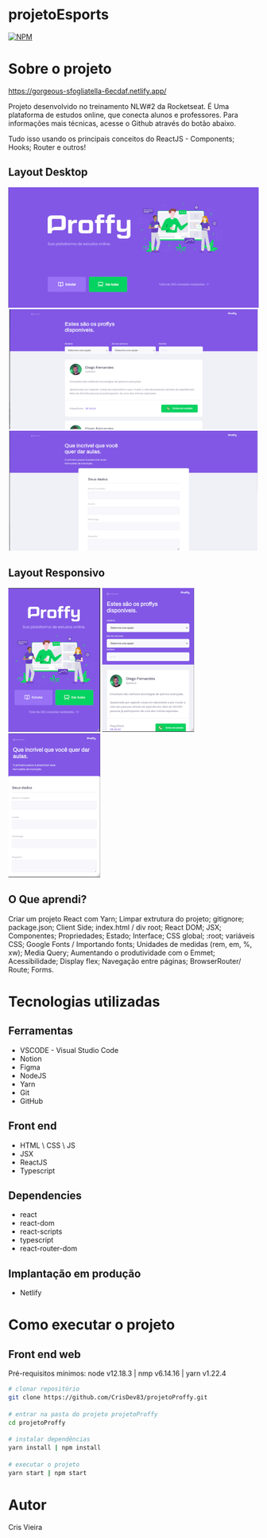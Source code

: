 # projetoEsports

[![NPM](https://img.shields.io/npm/l/react)](https://github.com/CrisDev83/projetoEsports/blob/master/LICENSE) 

# Sobre o projeto

https://gorgeous-sfogliatella-6ecdaf.netlify.app/

Projeto desenvolvido no treinamento NLW#2 da Rocketseat. É Uma plataforma de estudos online, que conecta alunos e professores. Para informações mais técnicas, acesse o Github através do botão abaixo.

Tudo isso usando os principais conceitos do ReactJS - Components; Hooks; Router e outros!

## Layout Desktop
<div align="center"> 
    <img src="https://github.com/CrisDev83/assets-projects/blob/master/proffy.png" />
    <img src="https://github.com/CrisDev83/assets-projects/blob/master/proffylist.png" width="500"/>
    <img src="https://github.com/CrisDev83/assets-projects/blob/master/proffycadastro.png" width="500"/>
</div>

## Layout Responsivo
![mobile1](https://github.com/CrisDev83/assets-projects/blob/master/proffymobile.png)
![mobile2](https://github.com/CrisDev83/assets-projects/blob/master/pm2.png)
![mobile3](https://github.com/CrisDev83/assets-projects/blob/master/pm3.png)

## O Que aprendi?

Criar um projeto React com Yarn; Limpar extrutura do projeto; gitignore; package.json; Client Side; index.html / div root; React DOM; JSX; Componentes; Propriedades; Estado; Interface; CSS global; :root; variáveis CSS; Google Fonts / Importando fonts; Unidades de medidas (rem, em, %, xw); Media Query; Aumentando o produtividade com o Emmet; Acessibilidade; Display flex; Navegação entre páginas; BrowserRouter/ Route; Forms.
 

# Tecnologias utilizadas
## Ferramentas 
- VSCODE - Visual Studio Code
- Notion
- Figma
- NodeJS
- Yarn
- Git
- GitHub

## Front end
- HTML \ CSS \ JS
- JSX
- ReactJS
- Typescript


## Dependencies
- react
- react-dom
- react-scripts
- typescript
- react-router-dom

## Implantação em produção
- Netlify

# Como executar o projeto

## Front end web
Pré-requisitos mínimos: node v12.18.3 | nmp v6.14.16 | yarn v1.22.4

```zsh
# clonar repositório
git clone https://github.com/CrisDev83/projetoProffy.git

# entrar na pasta do projeto projetoProffy
cd projetoProffy

# instalar dependências
yarn install | npm install

# executar o projeto
yarn start | npm start
```

# Autor

Cris Vieira

